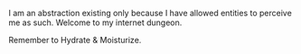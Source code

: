 I am an abstraction existing only because I have allowed entities to perceive me as such. Welcome to my internet dungeon.

Remember to Hydrate & Moisturize.
